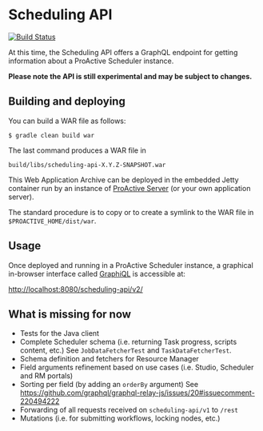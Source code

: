 # Scheduling API
 
[![Build Status](http://jenkins.activeeon.com/buildStatus/icon?job=scheduling-api)](http://jenkins.activeeon.com/job/scheduling-api)
 
At this time, the Scheduling API offers a GraphQL endpoint for getting information about a ProActive Scheduler instance.
  
**Please note the API is still experimental and may be subject to changes.**

## Building and deploying

You can build a WAR file as follows:

```
$ gradle clean build war
```

The last command produces a WAR file in 

```
build/libs/scheduling-api-X.Y.Z-SNAPSHOT.war
```

This Web Application Archive can be deployed in the embedded Jetty container run by an instance of [ProActive Server](https://github.com/ow2-proactive/scheduling) (or your own application server).

The standard procedure is to copy or to create a symlink to the WAR file in `$PROACTIVE_HOME/dist/war`.

## Usage

Once deployed and running in a ProActive Scheduler instance, a graphical in-browser interface called [GraphiQL](https://github.com/graphql/graphiql) is accessible at:

[http://localhost:8080/scheduling-api/v2/](http://localhost:8080/scheduling-api/v2/)

## What is missing for now
 
- Tests for the Java client
- Complete Scheduler schema (i.e. returning Task progress, scripts content, etc.)
  See `JobDataFetcherTest` and `TaskDataFetcherTest`.
- Schema definition and fetchers for Resource Manager
- Field arguments refinement based on use cases
  (i.e. Studio, Scheduler and RM portals)
- Sorting per field (by adding an `orderBy` argument)
  See https://github.com/graphql/graphql-relay-js/issues/20#issuecomment-220494222
- Forwarding of all requests received on `scheduling-api/v1` to `/rest`
- Mutations (i.e. for submitting workflows, locking nodes, etc.)

